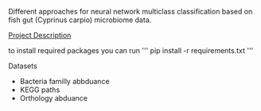 Different approaches for neural network multiclass classification based on fish gut (Cyprinus carpio) microbiome data.

[Project Description](https://theta.edu.pl/grants/common_carp/)

to install required packages you can run 
'''
pip install -r requirements.txt
'''

Datasets 
- Bacteria familly abbduance
- KEGG paths 
- Orthology abduance
